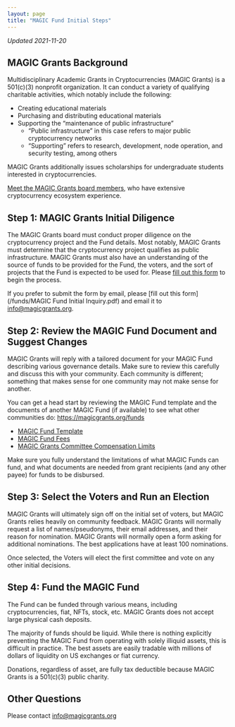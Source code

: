 ```yaml
---
layout: page
title: "MAGIC Fund Initial Steps"
---
```


*Updated 2021-11-20*

## MAGIC Grants Background

Multidisciplinary Academic Grants in Cryptocurrencies (MAGIC Grants) is a 501(c)(3) nonprofit organization. It can conduct a variety of qualifying charitable activities, which notably include the following:

* Creating educational materials
* Purchasing and distributing educational materials
* Supporting the “maintenance of public infrastructure”
    * “Public infrastructure” in this case refers to major public cryptocurrency networks
    * “Supporting” refers to research, development, node operation, and security testing, among others

MAGIC Grants additionally issues scholarships for undergraduate students interested in cryptocurrencies.

[Meet the MAGIC Grants board members](/about/), who have extensive cryptocurrency ecosystem experience.

## Step 1: MAGIC Grants Initial Diligence

The MAGIC Grants board must conduct proper diligence on the cryptocurrency project and the Fund details. Most notably, MAGIC Grants must determine that the cryptocurrency project qualifies as public infrastructure. MAGIC Grants must also have an understanding of the source of funds to be provided for the Fund, the voters, and the sort of projects that the Fund is expected to be used for. Please [fill out this form](https://docs.google.com/forms/d/e/1FAIpQLSdzvLsgwRhoZL-Rpma4oMcpUqT_zvpZzs1Sg5FPRyTWCqmb_A/viewform) to begin the process.

If you prefer to submit the form by email, please [fill out this form](/funds/MAGIC Fund Initial Inquiry.pdf) and email it to [info@magicgrants.org](mailto:info@magicgrants.org).

## Step 2: Review the MAGIC Fund Document and Suggest Changes

MAGIC Grants will reply with a tailored document for your MAGIC Fund describing various governance details. Make sure to review this carefully and discuss this with your community. Each community is different; something that makes sense for one community may not make sense for another.

You can get a head start by reviewing the MAGIC Fund template and the documents of another MAGIC Fund (if available) to see what other communities do: https://magicgrants.org/funds

* [MAGIC Fund Template](/funds/fund_template)
* [MAGIC Fund Fees](/funds/fund_fees)
* [MAGIC Grants Committee Compensation Limits](/funds/committee_compensation_limits)

Make sure you fully understand the limitations of what MAGIC Funds can fund, and what documents are needed from grant recipients (and any other payee) for funds to be disbursed.

## Step 3: Select the Voters and Run an Election

MAGIC Grants will ultimately sign off on the initial set of voters, but MAGIC Grants relies heavily on community feedback. MAGIC Grants will normally request a list of names/pseudonyms, their email addresses, and their reason for nomination. MAGIC Grants will normally open a form asking for additional nominations. The best applications have at least 100 nominations.

Once selected, the Voters will elect the first committee and vote on any other initial decisions.

## Step 4: Fund the MAGIC Fund

The Fund can be funded through various means, including cryptocurrencies, fiat, NFTs, stock, etc. MAGIC Grants does not accept large physical cash deposits.

The majority of funds should be liquid. While there is nothing explicitly preventing the MAGIC Fund from operating with solely illiquid assets, this is difficult in practice. The best assets are easily tradable with millions of dollars of liquidity on US exchanges or fiat currency.

Donations, regardless of asset, are fully tax deductible because MAGIC Grants is a 501(c)(3) public charity.

## Other Questions

Please contact [info@magicgrants.org](mailto:info@magicgrants.org)
